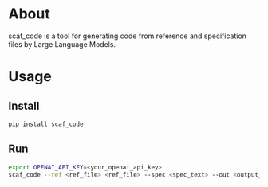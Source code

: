 # About

scaf_code is a tool for generating code from reference and specification files by Large Language Models.

# Usage

## Install

```bash
pip install scaf_code
```

## Run

```bash
export OPENAI_API_KEY=<your_openai_api_key>
scaf_code --ref <ref_file> <ref_file> --spec <spec_text> --out <output_path>
```
